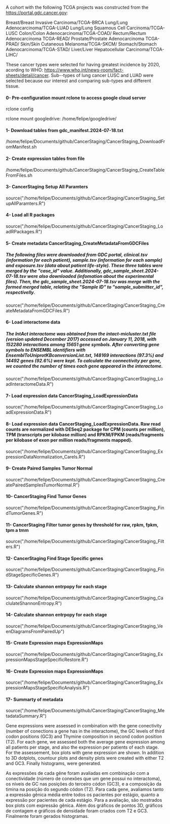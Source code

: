 A cohort with the following TCGA projects was constructed from the https://portal.gdc.cancer.gov: 

Breast/Breast Invasive Carcinoma/TCGA-BRCA
Lung/Lung Adenocarcinoma/TCGA-LUAD
Lung/Lung Squamous Cell Carcinoma/TCGA-LUSC
Colon/Colon Adenocarcinoma/TCGA-COAD/
Rectum/Rectum Adenocarcinoma TCGA-READ/
Prostate/Prostate Adenocarcinoma TCGA-PRAD/
Skin/Skin Cutaneous Melanoma/TCGA-SKCM/
Stomach/Stomach Adenocarcinoma/TCGA-STAD/
Liver/Liver Hepatocellular Carcinoma/TCGA-LIHC/

These cancer types were selected for having greatest incidence by 2020, acording to WHO: https://www.who.int/news-room/fact-sheets/detail/cancer. Sub--types of lung cancer LUSC and LUAD were selected because our interest and comparing sub-types and different tissue.

#### 0- Pre-configuration mount rclone to access google cloud server
rclone config                                       

rclone mount googledrive: /home/felipe/googledrive/ 

#### 1- Download tables from gdc_manifest.2024-07-18.txt
/home/felipe/Documents/github/CancerStaging/CancerStaging_DownloadFromManifest.sh

#### 2- Create expression tables from file
/home/felipe/Documents/github/CancerStaging/CancerStaging_CreateTableFromFiles.sh

#### 3- CancerStaging Setup All Paramters
source("/home/felipe/Documents/github/CancerStaging/CancerStaging_SetupAllParamters.R")

#### 4- Load all R packages
source("/home/felipe/Documents/github/CancerStaging/CancerStaging_LoadRPackages.R")

#### 5- Create metadata CancerStaging_CreateMetadataFromGDCFiles
##### The following files were downloaded from GDC portal, clinical.tsv (information for each patient), sample.tsv (information for each sample) and exposure.tsv (data about patient life-style). These three tables were merged by the "case_id" value. Additionally, gdc_sample_sheet.2024-07-18.tsv were also downloaded (infomation about the experimental files). Then, the gdc_sample_sheet.2024-07-18.tsv was merge with the formed merged table, relating the "Sample ID" to "sample_submitter_id", respectivelly. 
source("/home/felipe/Documents/github/CancerStaging/CancerStaging_CreateMetadataFromGDCFiles.R")

#### 6- Load interactome data
##### The IntAct interactome was obtained from the intact-micluster.txt file (version updated December 2017) accessed on January 11, 2018, with 152280 interactions among 15651 gene symbols. After converting gene symbols to ENSEMBL identifiers with EnsemblToUniprotKBconversionList.txt, 148169 interactions (97.3%) and 14492 genes (92.6%) were kept. To calculate the connectivity per gene, we counted the number of times each gene appeared in the interactome. 
source("/home/felipe/Documents/github/CancerStaging/CancerStaging_LoadInteractomeData.R")

#### 7- Load expression data CancerStaging_LoadExpressionData
source("/home/felipe/Documents/github/CancerStaging/CancerStaging_LoadExpressionData.R")

#### 8- Load expression data CancerStaging_LoadExpressionData. Raw read counts are normalized with DESeq2 package for CPM (counts per million), TPM (transcripts per kilobase million) and RPKM/FPKM (reads/fragments per kilobase of exon per million reads/fragments mapped).
source("/home/felipe/Documents/github/CancerStaging/CancerStaging_ExpressionDataNormalization_Carels.R")

#### 9- Create Paired Samples Tumor Normal
source("/home/felipe/Documents/github/CancerStaging/CancerStaging_CreatePairedSamplesTumorNormal.R")

#### 10- CancerStaging Find Tumor Genes
source("/home/felipe/Documents/github/CancerStaging/CancerStaging_FindTumorGenes.R")

#### 11- CancerStaging Filter tumor genes by threshold for raw, rpkm, fpkm, tpm a tmm
source("/home/felipe/Documents/github/CancerStaging/CancerStaging_Filters.R")

#### 12- CancerStaging Find Stage Specific genes
source("/home/felipe/Documents/github/CancerStaging/CancerStaging_FindStageSpecificGenes.R")

#### 13- Calculate shannon entrpopy for each stage
source("/home/felipe/Documents/github/CancerStaging/CancerStaging_CaclulateShannonEntropy.R")

#### 14- Calculate shannon entrpopy for each stage
source("/home/felipe/Documents/github/CancerStaging/CancerStaging_VeenDiagramsFromPairedUp")

#### 15- Create Expression maps ExpressionMaps
source("/home/felipe/Documents/github/CancerStaging/CancerStaging_ExpressionMapsStageSpecificRestore.R")

#### 16- Create Expression maps ExpressionMaps
source("/home/felipe/Documents/github/CancerStaging/CancerStaging_ExpressionMapsStageSpecificAnalysis.R")

#### 17- Summarty of metadata
source("/home/felipe/Documents/github/CancerStaging/CancerStaging_MetadataSummary.R")

Gene expressions were assessed in combination with the gene conectivity (number of conections a gene has in the interactome), the GC levels of third codon positions (GC3) and Thymine composition in second codon position (T2). For each gene, we assessed both the average gene expression among all patients per stage, and also the expression per patients of each stage. For the assessement, box plots with gene expression are shown. In addition to 3D dotplots, countour plots and density plots were created with either T2 and GC3. Finally histograms, were generated.

As expressões de cada gêne foram avaliadas em combinação com a conectividade (número de conexões que um gene possui no interactoma), os níveis de GC nas posições do terceiro códon (GC3), e a composição da timina na posição do segundo códon (T2). Para cada gene, avaliamos tanto a expressão gênica média entre todos os pacientes por estágio, quanto a expressão por pacientes de cada estágio. Para a avaliação, são mostrados box plots com expressão gênica. Além dos gráficos de pontos 3D, gráficos de contagem e gráficos de densidade foram criados com T2 e GC3. Finalmente foram gerados histogramas.
